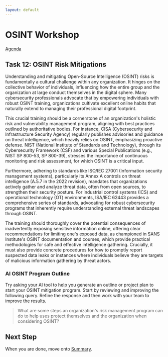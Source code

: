 ```yaml
---
layout: default
---
```


# OSINT Workshop
[Agenda](./index.md)

## Task 12: OSINT Risk Mitigations

Understanding and mitigating Open-Source Intelligence (OSINT) risks is fundamentally a cultural challenge within any organization. It hinges on the collective behavior of individuals, influencing how the entire group and the organization at large conduct themselves in the digital sphere. Many cybersecurity professionals advocate that by empowering individuals with robust OSINT training, organizations cultivate excellent online habits that naturally extend to managing their professional digital footprint.

This crucial training should be a cornerstone of an organization's holistic risk and vulnerability management program, aligning with best practices outlined by authoritative bodies. For instance, CISA (Cybersecurity and Infrastructure Security Agency) regularly publishes advisories and guidance on threat intelligence, which heavily relies on OSINT, emphasizing proactive defense. NIST (National Institute of Standards and Technology), through its Cybersecurity Framework (CSF) and various Special Publications (e.g., NIST SP 800-53, SP 800-39), stresses the importance of continuous monitoring and risk assessment, for which OSINT is a critical input.

Furthermore, adhering to standards like ISO/IEC 27001 (Information security management systems), particularly its Annex A controls on threat intelligence (A.5.7 in the 2022 revision), mandates that organizations actively gather and analyze threat data, often from open sources, to strengthen their security posture. For industrial control systems (ICS) and operational technology (OT) environments, ISA/IEC 62443 provides a comprehensive series of standards, advocating for robust cybersecurity programs that inherently require understanding external threat landscapes through OSINT.

The training should thoroughly cover the potential consequences of inadvertently exposing sensitive information online, offering clear recommendations for limiting one's exposed data, as championed in SANS Institute's OSINT documentation and courses, which provide practical methodologies for safe and effective intelligence gathering. Crucially, it must also provide concrete procedures for how to promptly report suspected data leaks or instances where individuals believe they are targets of malicious information gathering by threat actors.

### AI OSINT Program Outline

Try asking your AI tool to help you generate an outline or project plan to start your OSINT mitigation program. Start by reviewing and improving the following query. Refine the response and then work with your team to improve the results.

> What are some steps an organization's risk management program can do to help uses protect themselves and the organization when considering OSINT?

## Next Step

When you are done, move onto [Summary](summary.md).